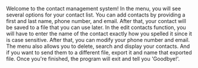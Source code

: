 Welcome to the contact management system! 
In the menu, you will see several options for your contact list. You can add contacts by providing a first and last name, phone number, and email.
After that, your contact will be saved to a file that you can use later. In the edit contacts function, you will have to enter the name of the contact exactly how you spelled it since 
it is case sensitive. After that, you can modify your phone number and email.
The menu also allows you to delete, search and display your contacts.
And if you want to send them to a different file, export it and name that exported file.
Once you're finished, the program will exit and tell you 'Goodbye!'.
